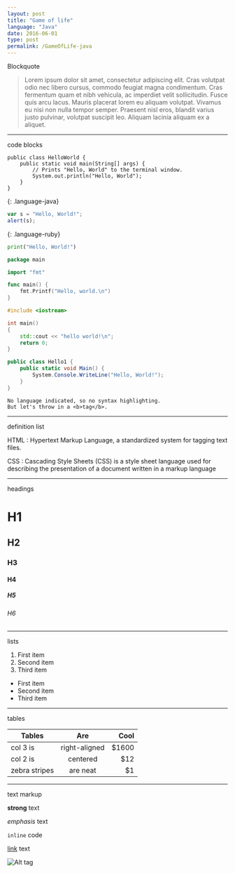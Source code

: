 ```yaml
---
layout: post
title: "Game of life"
language: "Java"
date: 2016-06-01
type: post
permalink: /GameOfLife-java
---
```


Blockquote

> Lorem ipsum dolor sit amet, consectetur adipiscing elit. Cras volutpat odio nec libero cursus, commodo feugiat magna condimentum. Cras fermentum quam et nibh vehicula, ac imperdiet velit sollicitudin. Fusce quis arcu lacus. Mauris placerat lorem eu aliquam volutpat. Vivamus eu nisi non nulla tempor semper. Praesent nisl eros, blandit varius justo pulvinar, volutpat suscipit leo. Aliquam lacinia aliquam ex a aliquet.

---
code blocks

```
public class HelloWorld {
    public static void main(String[] args) {
        // Prints "Hello, World" to the terminal window.
        System.out.println("Hello, World");
    }
}
```
{: .language-java}

```JavaScript
var s = "Hello, World!";
alert(s);
```
{: .language-ruby}

```Python
print("Hello, World!")
```

```Go
package main

import "fmt"

func main() {
	fmt.Printf("Hello, world.\n")
}
```

```C++
#include <iostream>

int main()
{
	std::cout << "hello world!\n";
	return 0;
}
```

```C#
public class Hello1 {
	public static void Main() {
		System.Console.WriteLine("Hello, World!");
	}
}
```

```
No language indicated, so no syntax highlighting. 
But let's throw in a <b>tag</b>.
```

---
definition list

HTML
: Hypertext Markup Language, a standardized system for tagging text files.

CSS
: Cascading Style Sheets (CSS) is a style sheet language used for describing the presentation of a document written in a markup language

---
headings

# H1

## H2

### H3

#### H4

##### H5

###### H6

---
lists

1. First item
2. Second item
3. Third item

* First item
* Second item
* Third item

---
tables

| Tables        | Are           | Cool  |
| ------------- |:-------------:| -----:|
| col 3 is      | right-aligned | $1600 |
| col 2 is      | centered      |   $12 |
| zebra stripes | are neat      |    $1 |

---
text markup

**strong** text

_emphasis_ text

`inline` code

[link](http://jekyllrb.com) text

![Alt tag](/path/to/image.jpg)


